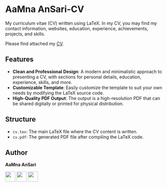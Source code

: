# AaMna AnSari-CV 

My curriculum vitae (CV) written using LaTeX. In my CV, you may find my contact information, websites, education, experience, achievements, projects, and skills.

Please find attached my [CV]().

## Features

- **Clean and Professional Design**: A modern and minimalistic approach to presenting a CV, with sections for personal details, education, experience, skills, and more.
- **Customizable Template**: Easily customize the template to suit your own needs by modifying the LaTeX source code.
- **High-Quality PDF Output**: The output is a high-resolution PDF that can be shared digitally or printed for physical distribution.

## Structure

- `cv.tex`: The main LaTeX file where the CV content is written.
- `cv.pdf`: The generated PDF file after compiling the LaTeX code.

## Author

 **AaMna AnSari**
 
 <a href="https://www.linkedin.com/in/theamnabb/"><img src="https://img.icons8.com/fluency/2x/linkedin.png" width="32px" height="32px"></img></a> 
 <a href="mailto:theamnabb@gmail.com"><img src="https://img.icons8.com/?size=100&id=ho8QlOYvMuG3&format=png" width="32px" height="32px"></img></a>
 <a href="https://linktr.ee/theamnabb"><img src="https://img.icons8.com/?size=100&id=x03G5TG9OoEO&format=png" width="32px" height="32px"></img></a>

